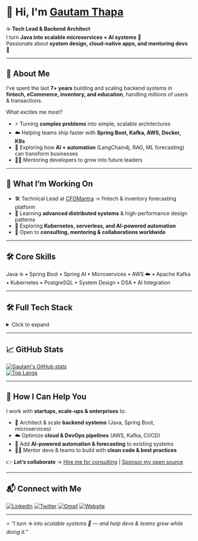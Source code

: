 # 👋 Hi, I'm [Gautam Thapa](https://www.gautamthapa.com)  

☕ **Tech Lead & Backend Architect**  
I turn **Java into scalable microservices + AI systems** 🤖  
Passionate about **system design, cloud-native apps, and mentoring devs** 🚀  

---

## 🌟 About Me  
I’ve spent the last **7+ years** building and scaling backend systems in **fintech, eCommerce, inventory, and education**, handling millions of users & transactions.  

What excites me most?  
- ⚡ Turning **complex problems** into simple, scalable architectures  
- ☁️ Helping teams ship faster with **Spring Boot, Kafka, AWS, Docker, K8s**  
- 🤖 Exploring how **AI + automation** (LangChain4j, RAG, ML forecasting) can transform businesses  
- 👨‍🏫 Mentoring developers to grow into future leaders  

---

## 🚀 What I’m Working On  
- 🛠️ Technical Lead at [CFOMantra](https://www.cfomantra.com) → fintech & inventory forecasting platform  
- 🌱 Learning **advanced distributed systems** & high-performance design patterns  
- 🎯 Exploring **Kubernetes, serverless, and AI-powered automation**  
- 🤝 Open to **consulting, mentoring & collaborations worldwide**  

---

## 🛠️ Core Skills  

Java ☕ • Spring Boot • Spring AI • Microservices • AWS ☁️ • Apache Kafka • Kubernetes • PostgreSQL • System Design • DSA • AI Integration  

---

## 🛠️ Full Tech Stack  
<details>
<summary>Click to expand</summary>

**Languages & Frameworks**  
![Java](https://img.shields.io/badge/Java-007396?logo=java&logoColor=white) 
![Spring Boot](https://img.shields.io/badge/Spring%20Boot-6DB33F?logo=springboot&logoColor=white) 
![Spring Cloud](https://img.shields.io/badge/Spring%20Cloud-6DB33F?logo=spring&logoColor=white) 
![Spring AI](https://img.shields.io/badge/Spring%20AI-6DB33F?logo=spring&logoColor=white) 
![MyBatis](https://img.shields.io/badge/MyBatis-BF0A30?logo=redhat&logoColor=white) 
![JavaScript](https://img.shields.io/badge/JavaScript-F7DF1E?logo=javascript&logoColor=black) 
![TypeScript](https://img.shields.io/badge/TypeScript-3178C6?logo=typescript&logoColor=white) 
![Next.js](https://img.shields.io/badge/Next.js-000000?logo=nextdotjs&logoColor=white) 
![Node.js](https://img.shields.io/badge/Node.js-339933?logo=nodedotjs&logoColor=white)  

**Cloud & DevOps**  
![AWS](https://img.shields.io/badge/AWS-232F3E?logo=amazonaws&logoColor=white) 
![Azure](https://img.shields.io/badge/Azure-0078D4?logo=microsoftazure&logoColor=white) 
![GCP](https://img.shields.io/badge/GCP-4285F4?logo=googlecloud&logoColor=white) 
![Kafka](https://img.shields.io/badge/Apache%20Kafka-231F20?logo=apachekafka&logoColor=white) 
![RabbitMQ](https://img.shields.io/badge/RabbitMQ-FF6600?logo=rabbitmq&logoColor=white) 
![Amazon SQS](https://img.shields.io/badge/Amazon%20SQS-FF4F8B?logo=amazonaws&logoColor=white) 
![Docker](https://img.shields.io/badge/Docker-2496ED?logo=docker&logoColor=white) 
![Kubernetes](https://img.shields.io/badge/Kubernetes-326CE5?logo=kubernetes&logoColor=white) 
![Terraform](https://img.shields.io/badge/Terraform-623CE4?logo=terraform&logoColor=white) 
![GitLab CI](https://img.shields.io/badge/GitLab%20CI-FC6D26?logo=gitlab&logoColor=white) 
![Jenkins](https://img.shields.io/badge/Jenkins-D24939?logo=jenkins&logoColor=white)  

**Databases & Search**  
![MySQL](https://img.shields.io/badge/MySQL-4479A1?logo=mysql&logoColor=white) 
![PostgreSQL](https://img.shields.io/badge/PostgreSQL-336791?logo=postgresql&logoColor=white) 
![MongoDB](https://img.shields.io/badge/MongoDB-47A248?logo=mongodb&logoColor=white) 
![Oracle](https://img.shields.io/badge/Oracle-F80000?logo=oracle&logoColor=white) 
![Firebird](https://img.shields.io/badge/Firebird-CC0000?logo=firefoxbrowser&logoColor=white) 
![Redis](https://img.shields.io/badge/Redis-DC382D?logo=redis&logoColor=white) 
![Elasticsearch](https://img.shields.io/badge/Elasticsearch-005571?logo=elasticsearch&logoColor=white)  

**AI, ML & Analytics**  
![LangChain4j](https://img.shields.io/badge/LangChain4j-1B1B1B?logo=java&logoColor=white) 
![OpenAI](https://img.shields.io/badge/OpenAI-412991?logo=openai&logoColor=white) 
![TensorFlow](https://img.shields.io/badge/TensorFlow-FF6F00?logo=tensorflow&logoColor=white) 
![Pandas](https://img.shields.io/badge/Pandas-150458?logo=pandas&logoColor=white) 
![NumPy](https://img.shields.io/badge/NumPy-013243?logo=numpy&logoColor=white)  

**Other Skills & Practices**  
![Git](https://img.shields.io/badge/Git-F05032?logo=git&logoColor=white) 
![Maven](https://img.shields.io/badge/Maven-C71A36?logo=apachemaven&logoColor=white) 
![DSA](https://img.shields.io/badge/DSA-000000?logo=leetcode&logoColor=yellow) 
![Agile](https://img.shields.io/badge/Agile-2496ED?logo=scrumalliance&logoColor=white) 
![DDD](https://img.shields.io/badge/Domain%20Driven%20Design-0A66C2) 
![System Design](https://img.shields.io/badge/System%20Design-000000)  

</details>

---

## 📈 GitHub Stats  
[![Gautam's GitHub stats](https://github-readme-stats.vercel.app/api?username=gautamthapa&show_icons=true&count_private=true&theme=radical)](https://github.com/anuraghazra/github-readme-stats)  
[![Top Langs](https://github-readme-stats.vercel.app/api/top-langs/?username=gautamthapa&layout=compact&theme=radical)](https://github.com/anuraghazra/github-readme-stats)  

---

## 💼 How I Can Help You  
I work with **startups, scale-ups & enterprises** to:  
- 🚀 Architect & scale **backend systems** (Java, Spring Boot, microservices)  
- ☁️ Optimize **cloud & DevOps pipelines** (AWS, Kafka, CI/CD)  
- 🤖 Add **AI-powered automation & forecasting** to existing systems  
- 👨‍🏫 Mentor devs & teams to build with **clean code & best practices**  

👉 **Let’s collaborate** → [Hire me for consulting](https://www.gautamthapa.com) | [Sponsor my open source](https://github.com/sponsors/gautamthapa)  

---

## 📬 Connect with Me  
[![LinkedIn](https://img.shields.io/badge/-Gautam%20Thapa-0A66C2?logo=linkedin&logoColor=white&style=flat)](https://www.linkedin.com/in/gautamthapa/) 
[![Twitter](https://img.shields.io/badge/-@gautamthapaoffl-1DA1F2?logo=twitter&logoColor=white&style=flat)](https://twitter.com/gautamthapaoffl)
[![Gmail](https://img.shields.io/badge/-gautam.thapa22@gmail.com-D14836?logo=gmail&logoColor=white&style=flat)](mailto:gautam.thapa22@gmail.com) 
[![Website](https://img.shields.io/badge/-gautamthapa.com-000000?logo=about.me&logoColor=white&style=flat)](https://www.gautamthapa.com)

---

⭐ *“I turn ☕ into scalable systems 🤖 — and help devs & teams grow while doing it.”*
